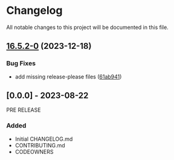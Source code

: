 # Changelog

All notable changes to this project will be documented in this file.

## [16.5.2-0](https://github.com/defenseunicorns/uds-package-gitlab/compare/v16.5.1-0...v16.5.2-0) (2023-12-18)


### Bug Fixes

* add missing release-please files ([61ab941](https://github.com/defenseunicorns/uds-package-gitlab/commit/61ab9412466aa8aa19cbbd5adebb5d0d58e846f5))

## [0.0.0] - 2023-08-22
PRE RELEASE

### Added
- Initial CHANGELOG.md
- CONTRIBUTING.md
- CODEOWNERS
